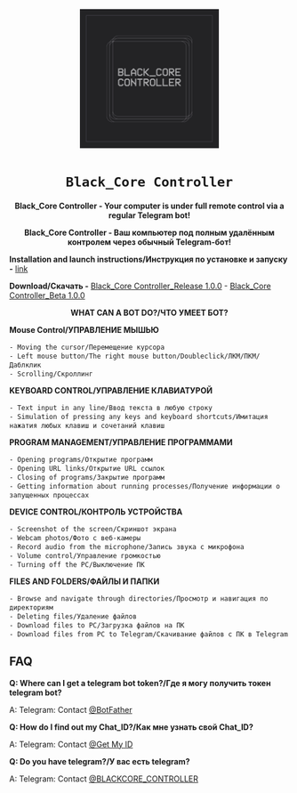 <div align="center">
  <img src="logo-1.jpg" width="250"/>
  <h1><code>Black_Core Controller</code></h1>
  
  **Black_Core Controller - Your computer is under full remote control via a regular Telegram bot!**
  
  **Black_Core Controller - Ваш компьютер под полным удалённым контролем через обычный Telegram-бот!**
</div>

**Installation and launch instructions/Инструкция по установке и запуску -** [link](https://github.com/dhaubum/Black-Core-Controller/blob/ad6226336f39dbd09d300c2bcae11a8f37820e85/Installation%20and%20launch%20instructions-%D0%98%D0%BD%D1%81%D1%82%D1%80%D1%83%D0%BA%D1%86%D0%B8%D1%8F%20%D0%BF%D0%BE%20%D1%83%D1%81%D1%82%D0%B0%D0%BD%D0%BE%D0%B2%D0%BA%D0%B5%20%D0%B8%20%D0%B7%D0%B0%D0%BF%D1%83%D1%81%D0%BA%D1%83.pdf)

**Download/Скачать -** [Black_Core Controller_Release 1.0.0](https://github.com/dhaubum/Black-Core-Controller/releases/tag/Black_Core_Controller_Release1.0.0) - [Black_Core Controller_Beta 1.0.0](https://github.com/dhaubum/Black-Core-Controller/releases/tag/Black_Core_Controller_Beta1.0.0)

<div align="center">

  **WHAT CAN A BOT DO?/ЧТО УМЕЕТ БОТ?**
</div>

**Mouse Control/УПРАВЛЕНИЕ МЫШЬЮ**
```
- Moving the cursor/Перемещение курсора
- Left mouse button/The right mouse button/Doubleclick/ЛКМ/ПКМ/Даблклик
- Scrolling/Скроллинг
```

**KEYBOARD CONTROL/УПРАВЛЕНИЕ КЛАВИАТУРОЙ**
```
- Text input in any line/Ввод текста в любую строку
- Simulation of pressing any keys and keyboard shortcuts/Имитация нажатия любых клавиш и сочетаний клавиш
```

**PROGRAM MANAGEMENT/УПРАВЛЕНИЕ ПРОГРАММАМИ**
```
- Opening programs/Открытие программ
- Opening URL links/Открытие URL ссылок
- Closing of programs/Закрытие программ
- Getting information about running processes/Получение информации о запущенных процессах
```

**DEVICE CONTROL/КОНТРОЛЬ УСТРОЙСТВА**
```
- Screenshot of the screen/Скриншот экрана
- Webcam photos/Фото с веб-камеры
- Record audio from the microphone/Запись звука с микрофона
- Volume control/Управление громкостью
- Turning off the PC/Выключение ПК
```

**FILES AND FOLDERS/ФАЙЛЫ И ПАПКИ**
```
- Browse and navigate through directories/Просмотр и навигация по директориям
- Deleting files/Удаление файлов
- Download files to PC/Загрузка файлов на ПК
- Download files from PC to Telegram/Скачивание файлов с ПК в Telegram
```

FAQ
-----------
**Q: Where can I get a telegram bot token?/Где я могу получить токен telegram bot?**

A: Telegram: Contact [@BotFather](https://t.me/BotFather)

**Q: How do I find out my Chat_ID?/Как мне узнать свой Chat_ID?**

A: Telegram: Contact [@Get My ID](https://t.me/getmyid_bot)

**Q: Do you have telegram?/У вас есть telegram?**

A: Telegram: Contact [@BLACKCORE_CONTROLLER](https://t.me/BLACKCORE_CONTROLLER)
